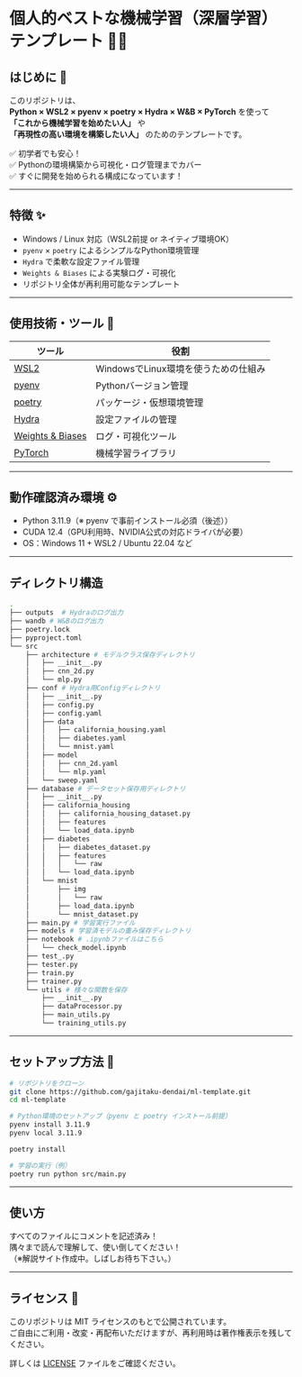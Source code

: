 # 個人的ベストな機械学習（深層学習）テンプレート 🔧🔥  

## はじめに 🌱

このリポジトリは、  
**Python × WSL2 × pyenv × poetry × Hydra × W&B × PyTorch** を使って  
**「これから機械学習を始めたい人」** や  
**「再現性の高い環境を構築したい人」** のためのテンプレートです。

✅ 初学者でも安心！  
✅ Pythonの環境構築から可視化・ログ管理までカバー  
✅ すぐに開発を始められる構成になっています！

---

## 特徴 ✨

- Windows / Linux 対応（WSL2前提 or ネイティブ環境OK）
- `pyenv` × `poetry` によるシンプルなPython環境管理
- `Hydra` で柔軟な設定ファイル管理
- `Weights & Biases` による実験ログ・可視化
- リポジトリ全体が再利用可能なテンプレート

---

## 使用技術・ツール 🧰

| ツール | 役割 |
|--------|------|
| [WSL2](https://learn.microsoft.com/ja-jp/windows/wsl/) | WindowsでLinux環境を使うための仕組み |
| [pyenv](https://github.com/pyenv/pyenv) | Pythonバージョン管理 |
| [poetry](https://python-poetry.org/) | パッケージ・仮想環境管理 |
| [Hydra](https://github.com/facebookresearch/hydra) | 設定ファイルの管理 |
| [Weights & Biases](https://wandb.ai/site) | ログ・可視化ツール |
| [PyTorch](https://pytorch.org/) | 機械学習ライブラリ |

---

## 動作確認済み環境 ⚙️

- Python 3.11.9（※ pyenv で事前インストール必須（後述））
- CUDA 12.4（GPU利用時、NVIDIA公式の対応ドライバが必要）
- OS：Windows 11 + WSL2 / Ubuntu 22.04 など

---

## ディレクトリ構造

```bash
.
├── outputs  # Hydraのログ出力
├── wandb # W&Bのログ出力
├── poetry.lock
├── pyproject.toml
└── src
    ├── architecture # モデルクラス保存ディレクトリ
    │   ├── __init__.py
    │   ├── cnn_2d.py
    │   └── mlp.py
    ├── conf # Hydra用Configディレクトリ
    │   ├── __init__.py
    │   ├── config.py
    │   ├── config.yaml
    │   ├── data
    │   │   ├── california_housing.yaml
    │   │   ├── diabetes.yaml
    │   │   └── mnist.yaml
    │   ├── model
    │   │   ├── cnn_2d.yaml
    │   │   └── mlp.yaml
    │   └── sweep.yaml
    ├── database # データセット保存用ディレクトリ
    │   ├── __init__.py
    │   ├── california_housing
    │   │   ├── california_housing_dataset.py
    │   │   ├── features
    │   │   └── load_data.ipynb
    │   ├── diabetes
    │   │   ├── diabetes_dataset.py
    │   │   ├── features
    │   │   │   └── raw
    │   │   └── load_data.ipynb
    │   └── mnist
    │       ├── img
    │       │   └── raw
    │       ├── load_data.ipynb
    │       └── mnist_dataset.py
    ├── main.py # 学習実行ファイル
    ├── models # 学習済モデルの重み保存ディレクトリ
    ├── notebook # .ipynbファイルはこちら
    │   └── check_model.ipynb
    ├── test_.py
    ├── tester.py
    ├── train.py
    ├── trainer.py
    └── utils # 様々な関数を保存
        ├── __init__.py
        ├── dataProcessor.py
        ├── main_utils.py
        └── training_utils.py
```

---

## セットアップ方法 🚀

```bash
# リポジトリをクローン
git clone https://github.com/gajitaku-dendai/ml-template.git
cd ml-template

# Python環境のセットアップ（pyenv と poetry インストール前提）
pyenv install 3.11.9
pyenv local 3.11.9

poetry install

# 学習の実行（例）
poetry run python src/main.py
```

---

## 使い方

すべてのファイルにコメントを記述済み！  
隅々まで読んで理解して、使い倒してください！  
（※解説サイト作成中。しばしお待ち下さい。）

---

## ライセンス 📄

このリポジトリは MIT ライセンスのもとで公開されています。  
ご自由にご利用・改変・再配布いただけますが、再利用時は著作権表示を残してください。

詳しくは [LICENSE](./LICENSE) ファイルをご確認ください。
